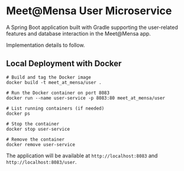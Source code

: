 # Meet@Mensa User Microservice

A Spring Boot application built with Gradle supporting the user-related features and database interaction in the Meet@Mensa app.

Implementation details to follow.

## Local Deployment with Docker
```
# Build and tag the Docker image
docker build -t meet_at_mensa/user .

# Run the Docker container on port 8083
docker run --name user-service -p 8083:80 meet_at_mensa/user

# List running containers (if needed) 
docker ps

# Stop the container     
docker stop user-service

# Remove the container     
docker remove user-service
```

The application will be available at `http://localhost:8083` and `http://localhost:8083/user`.